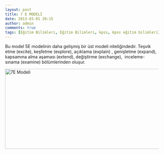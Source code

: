 ```yaml
---
layout: post
title: 7 E MODELİ 
date: 2013-03-01 20:15
author: admin
comments: true
tags: [Eğitim Bilimleri, Eğitim Bilimleri, kpss, kpss eğitim bilimleri]
---
```

Bu model 5E modelinin daha gelişmiş bir üst modeli niteliğindedir. Teşvik etme (excite), keşfetme (explore), açıklama (explain) , genişletme (expand), kapsamına alma aşaması (extend), değiştirme (exchange),  inceleme-sınama (examine) bölümlerinden oluşur.

<a href="http://egitimvaktim.com/7-e-modeli/7e-modeli" rel="attachment wp-att-8833"><img class="alignnone size-full wp-image-8833" alt="7E Modeli" src="http://egitimvaktim.com/dosyalar/2013/03/7E-Modeli.jpg" width="650" height="261" /></a>
